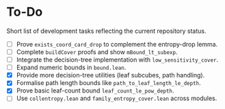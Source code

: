 # To-Do

Short list of development tasks reflecting the current repository status.

- [ ] Prove `exists_coord_card_drop` to complement the entropy-drop lemma.
- [ ] Complete `buildCover` proofs and show `mBound_lt_subexp`.
- [ ] Integrate the decision-tree implementation with `low_sensitivity_cover`.
- [ ] Expand numeric bounds in `bound.lean`.
- [x] Provide more decision-tree utilities (leaf subcubes, path handling).
- [x] Formalise path length bounds like `path_to_leaf_length_le_depth`.
- [x] Prove basic leaf-count bound `leaf_count_le_pow_depth`.
- [ ] Use `collentropy.lean` and `family_entropy_cover.lean` across modules.
